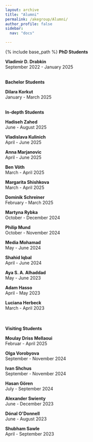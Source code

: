 ```yaml
---
layout: archive
title: "Alumni"
permalink: /akegroup/Alumni/
author_profile: false
sidebar:
  nav: "docs"

---
```


{% include base_path %}
<b>PhD Students</b>

<b>Vladimir D. Drabkin</b><br/>
September 2022 - January 2025
<br/>
<br/>


<b>Bachelor Students</b>

<b>Dilara Korkut</b><br/>
January - March 2025
<br/>
<br/>


<b>In-depth Students</b>

<b>Hadiseh Zahed</b><br/>
June - August 2025

<b>Vladislava Kulinich</b><br/>
April - June 2025

<b>Anna Marjanovic</b><br/>
April - June 2025

<b>Ben Vöth </b><br/>
March - April 2025

<b>Margarita Shishkova </b><br/>
March - April 2025

<b>Dominik Schreiner</b><br/>
February - March 2025

<b>Martyna Rybka</b><br/>
October - December 2024

<b>Philip Mund</b><br/>
October - November 2024

<b>Media Mohamad</b><br/>
May - June 2024

<b>Shahid Iqbal</b><br/>
April - June 2024

<b>Aya S. A. Alhaddad</b><br/>
May - June 2023

<b>Adam Hasso</b><br/>
April - May 2023

<b>Luciana Herbeck</b><br/>
March - April 2023<br/>
<br/>
<br/>


<b>Visiting Students</b>

<b>Moulay Driss Mellaoui</b><br/>
Februar - April 2025

<b>Olga Vorobyova</b><br/>
September - November 2024

<b>Ivan Shchus</b><br/>
September - November 2024

<b>Hasan Gören</b><br/>
July - September 2024

<b>Alexander Swienty</b><br/>
June - December 2023<br/>

<b>Dónal O'Donnell</b><br/>
June - August 2023

<b>Shubham Sawle</b><br/>
April - September 2023









